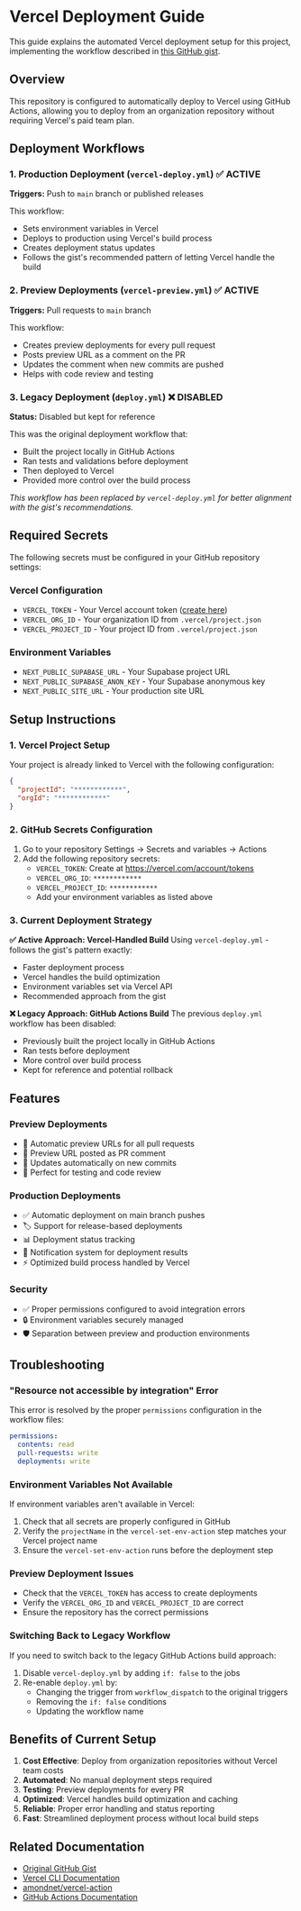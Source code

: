 # Vercel Deployment Guide

This guide explains the automated Vercel deployment setup for this project, implementing the workflow described in [this GitHub gist](https://gist.github.com/ky28059/1c9af929a9030105da8cf00006b50484).

## Overview

This repository is configured to automatically deploy to Vercel using GitHub Actions, allowing you to deploy from an organization repository without requiring Vercel's paid team plan.

## Deployment Workflows

### 1. Production Deployment (`vercel-deploy.yml`) ✅ ACTIVE

**Triggers:** Push to `main` branch or published releases

This workflow:

- Sets environment variables in Vercel
- Deploys to production using Vercel's build process
- Creates deployment status updates
- Follows the gist's recommended pattern of letting Vercel handle the build

### 2. Preview Deployments (`vercel-preview.yml`) ✅ ACTIVE

**Triggers:** Pull requests to `main` branch

This workflow:

- Creates preview deployments for every pull request
- Posts preview URL as a comment on the PR
- Updates the comment when new commits are pushed
- Helps with code review and testing

### 3. Legacy Deployment (`deploy.yml`) ❌ DISABLED

**Status:** Disabled but kept for reference

This was the original deployment workflow that:

- Built the project locally in GitHub Actions
- Ran tests and validations before deployment
- Then deployed to Vercel
- Provided more control over the build process

_This workflow has been replaced by `vercel-deploy.yml` for better alignment with the gist's recommendations._

## Required Secrets

The following secrets must be configured in your GitHub repository settings:

### Vercel Configuration

- `VERCEL_TOKEN` - Your Vercel account token ([create here](https://vercel.com/account/tokens))
- `VERCEL_ORG_ID` - Your organization ID from `.vercel/project.json`
- `VERCEL_PROJECT_ID` - Your project ID from `.vercel/project.json`

### Environment Variables

- `NEXT_PUBLIC_SUPABASE_URL` - Your Supabase project URL
- `NEXT_PUBLIC_SUPABASE_ANON_KEY` - Your Supabase anonymous key
- `NEXT_PUBLIC_SITE_URL` - Your production site URL

## Setup Instructions

### 1. Vercel Project Setup

Your project is already linked to Vercel with the following configuration:

```json
{
  "projectId": "************",
  "orgId": "************"
}
```

### 2. GitHub Secrets Configuration

1. Go to your repository Settings → Secrets and variables → Actions
2. Add the following repository secrets:
   - `VERCEL_TOKEN`: Create at https://vercel.com/account/tokens
   - `VERCEL_ORG_ID`: `************`
   - `VERCEL_PROJECT_ID`: `************`
   - Add your environment variables as listed above

### 3. Current Deployment Strategy

**✅ Active Approach: Vercel-Handled Build**
Using `vercel-deploy.yml` - follows the gist's pattern exactly:

- Faster deployment process
- Vercel handles the build optimization
- Environment variables set via Vercel API
- Recommended approach from the gist

**❌ Legacy Approach: GitHub Actions Build**
The previous `deploy.yml` workflow has been disabled:

- Previously built the project locally in GitHub Actions
- Ran tests before deployment
- More control over build process
- Kept for reference and potential rollback

## Features

### Preview Deployments

- 🚀 Automatic preview URLs for all pull requests
- 💬 Preview URL posted as PR comment
- 🔄 Updates automatically on new commits
- 🧪 Perfect for testing and code review

### Production Deployments

- ✅ Automatic deployment on main branch pushes
- 🏷️ Support for release-based deployments
- 📊 Deployment status tracking
- 🔔 Notification system for deployment results
- ⚡ Optimized build process handled by Vercel

### Security

- ✅ Proper permissions configured to avoid integration errors
- 🔒 Environment variables securely managed
- 🛡️ Separation between preview and production environments

## Troubleshooting

### "Resource not accessible by integration" Error

This error is resolved by the proper `permissions` configuration in the workflow files:

```yaml
permissions:
  contents: read
  pull-requests: write
  deployments: write
```

### Environment Variables Not Available

If environment variables aren't available in Vercel:

1. Check that all secrets are properly configured in GitHub
2. Verify the `projectName` in the `vercel-set-env-action` step matches your Vercel project name
3. Ensure the `vercel-set-env-action` runs before the deployment step

### Preview Deployment Issues

- Check that the `VERCEL_TOKEN` has access to create deployments
- Verify the `VERCEL_ORG_ID` and `VERCEL_PROJECT_ID` are correct
- Ensure the repository has the correct permissions

### Switching Back to Legacy Workflow

If you need to switch back to the legacy GitHub Actions build approach:

1. Disable `vercel-deploy.yml` by adding `if: false` to the jobs
2. Re-enable `deploy.yml` by:
   - Changing the trigger from `workflow_dispatch` to the original triggers
   - Removing the `if: false` conditions
   - Updating the workflow name

## Benefits of Current Setup

1. **Cost Effective**: Deploy from organization repositories without Vercel team costs
2. **Automated**: No manual deployment steps required
3. **Testing**: Preview deployments for every PR
4. **Optimized**: Vercel handles build optimization and caching
5. **Reliable**: Proper error handling and status reporting
6. **Fast**: Streamlined deployment process without local build steps

## Related Documentation

- [Original GitHub Gist](https://gist.github.com/ky28059/1c9af929a9030105da8cf00006b50484)
- [Vercel CLI Documentation](https://vercel.com/docs/cli)
- [amondnet/vercel-action](https://github.com/amondnet/vercel-action)
- [GitHub Actions Documentation](https://docs.github.com/en/actions)
